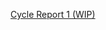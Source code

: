 [Cycle Report 1 (WIP)](https://msoe365-my.sharepoint.com/:w:/g/personal/larsonma_msoe_edu/Efrc3m4PyiVLjHDlRZSYfxoB5bZeYFGmrkW0ncQoOIyqPg?e=kjaK9V)
